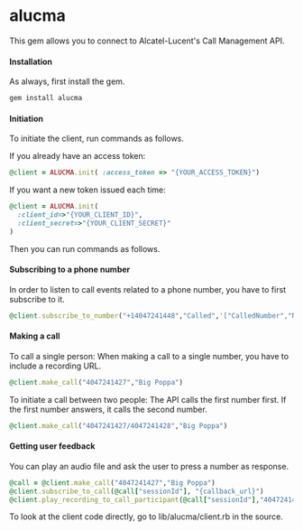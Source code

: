 # alucma

This gem allows you to connect to Alcatel-Lucent's Call Management API.

#### Installation
As always, first install the gem.
````ruby
gem install alucma
````

#### Initiation
To initiate the client, run commands as follows.

If you already have an access token:
````ruby
@client = ALUCMA.init( :access_token => "{YOUR_ACCESS_TOKEN}")
````
If you want a new token issued each time:
````ruby
@client = ALUCMA.init(
  :client_id=>"{YOUR_CLIENT_ID}",
  :client_secret=>"{YOUR_CLIENT_SECRET}"
)
````

Then you can run commands as follows.

#### Subscribing to a phone number
In order to listen to call events related to a phone number, you have to first subscribe to it.
````ruby
@client.subscribe_to_number("+14047241448","Called",'["CalledNumber","NoAnswer"]',"http://77c3e98d.ngrok.io")
````

#### Making a call
To call a single person:
When making a call to a single number, you have to include a recording URL.
````ruby
@client.make_call("4047241427","Big Poppa")
````

To initiate a call between two people:
The API calls the first number first. If the first number answers, it calls the second number.
````ruby
@client.make_call("4047241427/4047241428","Big Poppa")
````

#### Getting user feedback
You can play an audio file and ask the user to press a number as response.
````ruby
@call = @client.make_call("4047241427","Big Poppa")
@client.subscribe_to_call(@call["sessionId"], "{callback_url}")
@client.play_recording_to_call_participant(@call["sessionId"],"4047241448","{recording_url}")
````

To look at the client code directly, go to lib/alucma/client.rb in the source.

